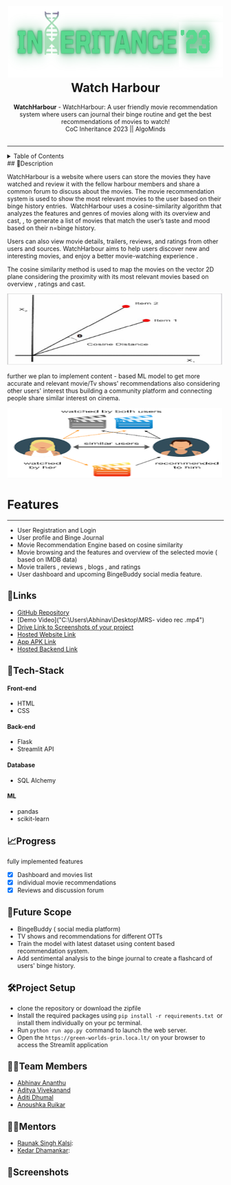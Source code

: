 <h1 align="center">
  <a href="https://github.com/CommunityOfCoders/Inheritance-2024">
    <img src="./Untitled.png" alt="CoC Inheritance 2024" width="500" height="166">
  </a>
  <br>
  Watch Harbour
</h1>

<div align="center">
   <strong>WatchHarbour</strong> -  WatchHarbour: A user friendly movie recommendation system where users can journal their binge routine and get the  best recommendations of movies to watch!<br>
  CoC Inheritance 2023 || AlgoMinds <br> <br>
</div>
<hr>

<details>
<summary>Table of Contents</summary>

- [Description](#description)
- [Tech Stack](#tech-stack)
- [Progress](#progress)
- [Future Scope](#future-scope)
- [Project Setup](#project-setup)
- [Team Members](#team-members)
- [Mentors](#mentors)
- [Screenshots](#screenshots)

</details>
## 📝Description
 
WatchHarbour is a website where users can store the  movies they have  watched and review it with the fellow harbour members and share a common forum to discuss about the movies. The movie recommendation system is used to show the most relevant movies to the user based on their binge history entries.  WatchHarbour uses a cosine-similarity algorithm that analyzes the features and genres of movies along with its overview and cast, , to generate a list of movies that match the user’s taste and mood based on their n=binge history. 

Users can also view movie details, trailers, reviews, and ratings from other users and sources. WatchHarbour aims to help users discover new and interesting movies, and enjoy a better movie-watching experience .

The cosine similarity method is used to map the movies on the vector 2D plane considering the proximity with its most relevant movies based on overview , ratings and cast.


 <img src="assets/cosine_similarity pic.png" alt="cosine similarity" width="500" height="166">

further we plan to implement content - based ML model to get more accurate and relevant movie/Tv shows' recommendations also considering other users' interest thus building a community platform and connecting people share similar interest on cinema.


<img src="assets/user_similarity pic.png" alt="user similarity" width="500" height="166">

# Features
---
- User Registration and Login
- User profile and Binge Journal 
- Movie Recommendation Engine based on cosine similarity 
- Movie browsing and the features and overview of the selected movie ( based on IMDB data)
- Movie trailers , reviews , blogs , and ratings 
- User dashboard and upcoming BingeBuddy social media feature.

## 🔗Links

- [GitHub Repository](https://github.com/adityavivekanand/Watch-Harbour)
- [Demo Video]("C:\Users\Abhinav\Desktop\MRS- video rec .mp4")
- [Drive Link to Screenshots of your project]()
- [Hosted Website Link](https://green-worlds-grin.loca.lt/)
- [App APK Link](https://green-worlds-grin.loca.lt/)
- [Hosted Backend Link](https://green-worlds-grin.loca.lt/)

## 🤖Tech-Stack
#### Front-end
- HTML
- CSS
#### Back-end
- Flask
- Streamlit API
#### Database
- SQL Alchemy 
#### ML
- pandas 
- scikit-learn

## 📈Progress

 fully implemented features 

- [x] Dashboard and movies list  
- [x] individual movie recommendations
- [x]  Reviews and discussion forum 

## 🔮Future Scope

- BingeBuddy ( social media platform)
- TV shows and recommendations for different OTTs 
-  Train the model with latest dataset using content based recommendation system.
- Add sentimental analysis to the binge journal to create a flashcard of users' binge history.

## 🛠Project Setup

- clone the repository or download the zipfile
- Install the required packages using `pip install -r requirements.txt `or install them individually on your pc terminal.
- Run `python run app.py `command to launch the web server.
- Open the `https://green-worlds-grin.loca.lt/` on your browser to  access the Streamlit application

## 👨‍💻Team Members

- [Abhinav Ananthu](https://github.com/Herculox)
- [Aditya Vivekanand](https://github.com/adityavivekanand)
- [Aditi Dhumal](https://github.com/aditidhu)
- [Anoushka Ruikar](https://github.com/Anoushka1009)

## 👨‍🏫Mentors

- [Raunak Singh Kalsi](https://github.com/):
- [Kedar Dhamankar](https://github.com/): 

## 📱Screenshots



